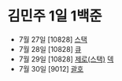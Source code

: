 # 김민주 1일 1백준

-   7월 27일 [10828] [스택](./0727/)
-   7월 28일 [10828] [큐](./0728/)
-   7월 29일 [10828] [제로(스택)](./0729/) [덱](./0729/)
-   7월 30일 [9012] [괄호](./day4_9012_%EA%B4%84%ED%98%B8.py)
